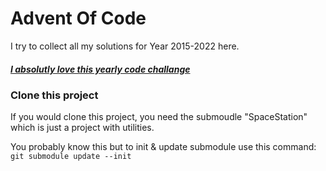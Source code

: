 # Advent Of Code
I try to collect all my solutions for Year 2015-2022 here.


##### [I absolutly love this yearly code challange](https://adventofcode.com/)


### Clone this project
If you would clone this project, you need the submoudle "SpaceStation" which is just a project with utilities.

You probably know this but to init & update submodule use this command: ```git submodule update --init``` 
